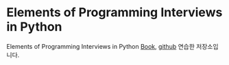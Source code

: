 # Elements of Programming Interviews in Python
Elements of Programming Interviews in Python [Book](http://elementsofprogramminginterviews.com/), [github](https://github.com/adnanaziz/EPIJudge)  연습한 저장소입니다.
